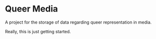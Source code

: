 # Queer Media
A project for the storage of data regarding queer representation in media.

Really, this is just getting started.
